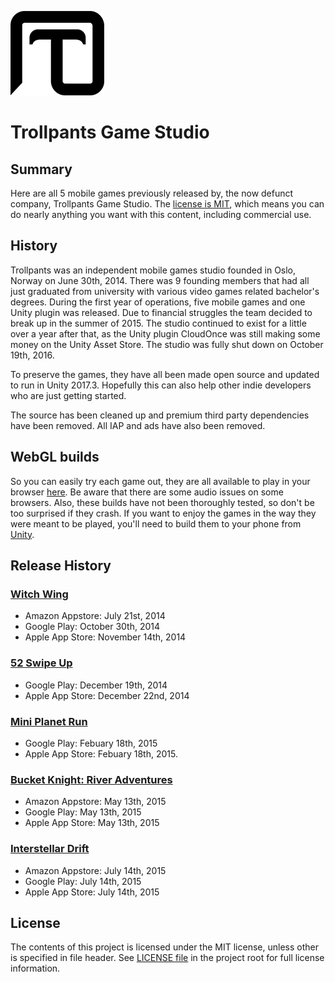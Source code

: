 ![logo](TrollpantsLogo.png)

# Trollpants Game Studio
## Summary
Here are all 5 mobile games previously released by, the now defunct company, Trollpants Game Studio. The [license is MIT](./LICENSE), which means you can do nearly anything you want with this content, including commercial use.

## History
Trollpants was an independent mobile games studio founded in Oslo, Norway on June 30th, 2014. There was 9 founding members that had all just graduated from university with various video games related bachelor's degrees. During the first year of operations, five mobile games and one Unity plugin was released. Due to financial struggles the team decided to break up in the summer of 2015. The studio continued to exist for a little over a year after that, as the Unity plugin CloudOnce was still making some money on the Unity Asset Store. The studio was fully shut down on October 19th, 2016.

To preserve the games, they have all been made open source and updated to run in Unity 2017.3. Hopefully this can also help other indie developers who are just getting started.

The source has been cleaned up and premium third party dependencies have been removed. All IAP and ads have also been removed.

## WebGL builds
So you can easily try each game out, they are all available to play in your browser [here](http://jizc.github.io/Trollpants). Be aware that there are some audio issues on some browsers. Also, these builds have not been thoroughly tested, so don't be too surprised if they crash. If you want to enjoy the games in the way they were meant to be played, you'll need to build them to your phone from [Unity](https://unity3d.com/).

## Release History
### [Witch Wing](WitchWing)
* Amazon Appstore: July 21st, 2014
* Google Play: October 30th, 2014
* Apple App Store: November 14th, 2014

### [52 Swipe Up](52SwipeUp)
* Google Play: December 19th, 2014
* Apple App Store: December 22nd, 2014

### [Mini Planet Run](MiniPlanetRun)
* Google Play: Febuary 18th, 2015
* Apple App Store: Febuary 18th, 2015.

### [Bucket Knight: River Adventures](BucketKnight)
* Amazon Appstore: May 13th, 2015
* Google Play: May 13th, 2015
* Apple App Store: May 13th, 2015

### [Interstellar Drift](InterstellarDrift)
* Amazon Appstore: July 14th, 2015
* Google Play: July 14th, 2015
* Apple App Store: July 14th, 2015

## License
The contents of this project is licensed under the MIT license, unless other is specified in file header. See [LICENSE file](./LICENSE) in the project root for full license information.
